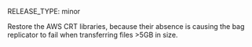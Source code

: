 RELEASE_TYPE: minor

Restore the AWS CRT libraries, because their absence is causing the bag replicator to fail when transferring files >5GB in size.
